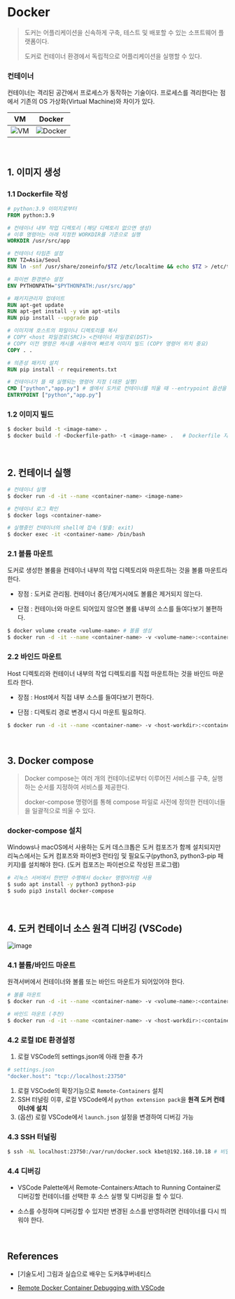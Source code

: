 # Docker

>도커는 어플리케이션을 신속하게 구축, 테스트 및 배포할 수 있는 소프트웨어 플랫폼이다.
>
>도커로 컨테이너 환경에서 독립적으로 어플리케이션을 실행할 수 있다.

### 컨테이너

컨테이너는 격리된 공간에서 프로세스가 동작하는 기술이다. 프로세스를 격리한다는 점에서 기존의 OS 가상화(Virtual Machine)와 차이가 있다.

| VM                                                           | Docker                                                       |
| ------------------------------------------------------------ | ------------------------------------------------------------ |
| ![VM](https://user-images.githubusercontent.com/64063767/177025243-7bafad20-2911-49c7-a147-482ea5e68eef.png) | ![Docker](https://user-images.githubusercontent.com/64063767/177025232-2a650065-490a-4014-9005-66cb01374019.png) |

<br/>

## 1. 이미지 생성

### 1.1 Dockerfile 작성

```dockerfile
# python:3.9 이미지로부터
FROM python:3.9

# 컨테이너 내부 작업 디렉토리 (해당 디렉토리 없으면 생성)
# 이후 명령어는 아래 지정한 WORKDIR를 기준으로 실행
WORKDIR /usr/src/app

# 컨테이너 타임존 설정
ENV TZ=Asia/Seoul
RUN ln -snf /usr/share/zoneinfo/$TZ /etc/localtime && echo $TZ > /etc/timezone

# 파이썬 환경변수 설정
ENV PYTHONPATH="$PYTHONPATH:/usr/src/app"

# 패키지관리자 업데이트
RUN apt-get update
RUN apt-get install -y vim apt-utils
RUN pip install --upgrade pip

# 이미지에 호스트의 파일이나 디렉토리를 복사
# COPY <host 파일경로(SRC)> <컨테이너 파일경로(DST)>
# COPY 이전 명령은 캐시를 사용하여 빠르게 이미지 빌드 (COPY 명령어 위치 중요)
COPY . .

# 의존성 패키지 설치
RUN pip install -r requirements.txt

# 컨테이너가 뜰 때 실행되는 명령어 지정 (데몬 실행)
CMD ["python","app.py"] # 셸에서 도커로 컨테이너를 띄울 때 --entrypoint 옵션을 주면 Dockerfile 내에서 지정한 CMD 명령은 무시됨
ENTRYPOINT ["python","app.py"]
```

### 1.2 이미지 빌드

```bash
$ docker build -t <image-name> . 												# default로 현재 디렉토리에 있는 Dockerfile을 찾아서 이미지 생성
$ docker build -f <Dockerfile-path> -t <image-name> . 	# Dockerfile 지정
```

<br/>

## 2. 컨테이너 실행

```bash
# 컨테이너 실행
$ docker run -d -it --name <container-name> <image-name>

# 컨테이너 로그 확인
$ docker logs <container-name>

# 실행중인 컨테이너의 shell에 접속 (탈출: exit)
$ docker exec -it <container-name> /bin/bash
```

### 2.1 볼륨 마운트

도커로 생성한 볼륨을 컨테이너 내부의 작업 디렉토리와 마운트하는 것을 볼륨 마운트라 한다.

- 장점 : 도커로 관리됨. 컨테이너 중단/제거시에도 볼륨은 제거되지 않는다.

- 단점 : 컨테이너와 마운트 되어있지 않으면 볼륨 내부의 소스를 들여다보기 불편하다.

```bash
$ docker volume create <volume-name> # 볼륨 생성
$ docker run -d -it --name <container-name> -v <volume-name>:<container-workdir> <image-name>
```

### 2.2 바인드 마운트

Host 디렉토리와 컨테이너 내부의 작업 디렉토리를 직접 마운트하는 것을 바인드 마운트라 한다.

- 장점 : Host에서 직접 내부 소스를 들여다보기 편하다.

- 단점 : 디렉토리 경로 변경시 다시 마운트 필요하다.

```bash
$ docker run -d -it --name <container-name> -v <host-workdir>:<container-workdir> <image-name>
```

<br/>

## 3. Docker compose

> Docker compose는 여러 개의 컨테이너로부터 이루어진 서비스를 구축, 실행하는 순서를 지정하여 서비스를 제공한다.
>
> docker-compose 명령어를 통해 compose 파일로 사전에 정의한 컨테이너들을 일괄적으로 띄울 수 있다.

### docker-compose 설치

Windows나 macOS에서 사용하는 도커 데스크톱은 도커 컴포즈가 함께 설치되지만 리눅스에서는 도커 컴포즈와 파이썬3 런타임 및 필요도구(python3, python3-pip 패키지)를 설치해야 한다. (도커 컴포즈는 파이썬으로 작성된 프로그램)

```bash
# 리눅스 서버에서 한번만 수행해서 docker 명령어처럼 사용
$ sudo apt install -y python3 python3-pip
$ sudo pip3 install docker-compose
```

<br/>

## 4. 도커 컨테이너 소스 원격 디버깅 (VSCode)

![image](https://user-images.githubusercontent.com/64063767/171557093-ba54b189-f718-4d84-9f00-7e3d03d8a720.png)

### 4.1 볼륨/바인드 마운트

원격서버에서 컨테이너와 볼륨 또는 바인드 마운트가 되어있어야 한다.

```bash
# 볼륨 마운트
$ docker run -d -it --name <container-name> -v <volume-name>:<container-workdir> <image-name>

# 바인드 마운트 (추천)
$ docker run -d -it --name <container-name> -v <host-workdir>:<container-workdir> <image-name>
```

### 4.2 로컬 IDE 환경설정

1. 로컬 VSCode의 settings.json에 아래 한줄 추가

```bash
# settings.json
"docker.host": "tcp://localhost:23750"
```

1. 로컬 VSCode의 확장기능으로 `Remote-Containers`  설치
2. SSH 터널링 이후, 로컬 VSCode에서 `python extension pack`을 **원격 도커 컨테이너에 설치**
3. (옵션) 로컬 VSCode에서 `launch.json` 설정을 변경하여 디버깅 가능

### 4.3 SSH 터널링

```bash
$ ssh -NL localhost:23750:/var/run/docker.sock kbet@192.168.10.18 # 비밀번호 입력 후 대기
```

### 4.4 디버깅

- VSCode Palette에서 Remote-Containers:Attach to Running Container로 디버깅할 컨테이너를 선택한 후 소스 실행 및 디버깅을 할 수 있다.

- 소스를 수정하며 디버깅할 수 있지만 변경된 소스를 반영하려면 컨테이너를 다시 띄워야 한다.

<br/>

## References

- [기술도서] 그림과 실습으로 배우는 도커&쿠버네티스

- [Remote Docker Container Debugging with VSCode](https://www.youtube.com/watch?v=w77D5KuJ7eE&t=372s)